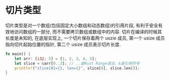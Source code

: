 # 切片类型

切片类型是对一个数组(包括固定大小数组和动态数组)的引用片段, 有利于安全有效地访问数组的一部分, 而不需要拷贝数组或数组中的内容. 切片在编译的时候其长度是未知的, 在底层实现上, 一个切片保存着两个 uszie 成员, 第一个 usize 成员指向切片起始位置的指针, 第二个 usize 成员表示切片长度.
```rust
fn main() {
    let arr: [i32; 5] = [1, 2, 3, 4, 5];
    let slice = &arr[0..3]; // ..是Rust Range语法，&是引用符号
    println!("slice[0]={}, len={}", slice[0], slice.len());
}
```
